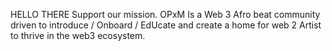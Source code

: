 HELLO THERE
Support our mission. OPxM Is a Web 3 Afro beat community driven to introduce / Onboard / EdUcate and create a home for web 2 Artist  to thrive in the web3 ecosystem. 
